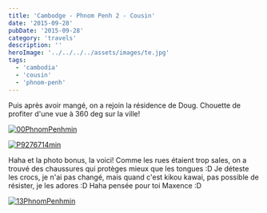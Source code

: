```yaml
---
title: 'Cambodge - Phnom Penh 2 - Cousin'
date: '2015-09-28'
pubDate: '2015-09-28'
category: 'travels'
description: ''
heroImage: '../../../../assets/images/te.jpg'
tags:
  - 'cambodia'
  - 'cousin'
  - 'phnom-penh'
---
```


Puis après avoir mangé, on a rejoin la résidence de Doug. Chouette de profiter d'une vue à 360 deg sur la ville!

[![00PhnomPenhmin](http://malparty.fr/wp-content/uploads/2015/09/00PhnomPenhmin.jpg)](http://malparty.fr/wp-content/uploads/2015/09/00PhnomPenh.jpg)

[![P9276714min](http://malparty.fr/wp-content/uploads/2015/09/P9276714min.jpg)](http://malparty.fr/wp-content/uploads/2015/09/P9276714.jpg)

Haha et la photo bonus, la voici! Comme les rues étaient trop sales, on a trouvé des chaussures qui protèges mieux que les tongues :D Je déteste les crocs, je n'ai pas changé, mais quand c'est kikou kawai, pas possible de résister, je les adores :D Haha pensée pour toi Maxence :D

[![13PhnomPenhmin](http://malparty.fr/wp-content/uploads/2015/09/13PhnomPenhmin.jpg)](http://malparty.fr/wp-content/uploads/2015/09/13PhnomPenh.jpg)
